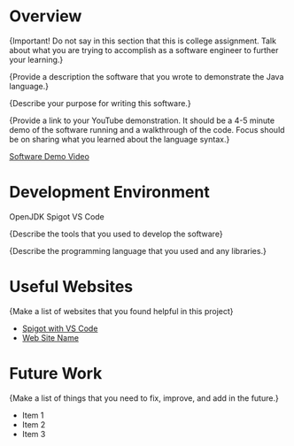 # Overview
{Important!  Do not say in this section that this is college assignment.  Talk about what you are trying to accomplish as a software engineer to further your learning.}

{Provide a description the software that you wrote to demonstrate the Java language.}

{Describe your purpose for writing this software.}

{Provide a link to your YouTube demonstration.  It should be a 4-5 minute demo of the software running and a walkthrough of the code.  Focus should be on sharing what you learned about the language syntax.}

[Software Demo Video](http://youtube.link.goes.here)

# Development Environment
OpenJDK
Spigot
VS Code

{Describe the tools that you used to develop the software}

{Describe the programming language that you used and any libraries.}

# Useful Websites
{Make a list of websites that you found helpful in this project}
* [Spigot with VS Code](https://www.spigotmc.org/wiki/creating-a-blank-spigot-plugin-in-vs-code/)
* [Web Site Name](http://url.link.goes.here)

# Future Work

{Make a list of things that you need to fix, improve, and add in the future.}
* Item 1
* Item 2
* Item 3